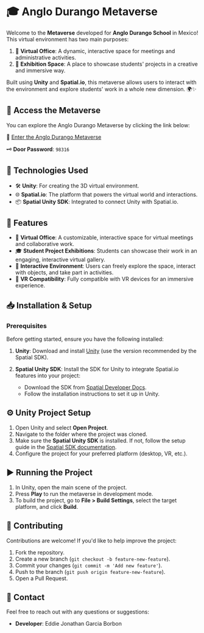 # 🎓 Anglo Durango Metaverse

Welcome to the **Metaverse** developed for **Anglo Durango School** in Mexico! This virtual environment has two main purposes:

1. 🏢 **Virtual Office**: A dynamic, interactive space for meetings and administrative activities.
2. 🎨 **Exhibition Space**: A place to showcase students' projects in a creative and immersive way.

Built using **Unity** and **Spatial.io**, this metaverse allows users to interact with the environment and explore students' work in a whole new dimension. 🌍✨

## 🚪 Access the Metaverse

You can explore the Anglo Durango Metaverse by clicking the link below:

🔗 [Enter the Anglo Durango Metaverse](https://www.spatial.io/s/Anglo-Durango-Metaverse-6480afbca9b5e358c9d50858?share=6124206205938807855)

🗝 **Door Password**: `98316`

## 🚀 Technologies Used

- 🛠️ **Unity**: For creating the 3D virtual environment.
- 🌐 **Spatial.io**: The platform that powers the virtual world and interactions.
- 📦 **Spatial Unity SDK**: Integrated to connect Unity with Spatial.io.

## 🌟 Features

- 🏢 **Virtual Office**: A customizable, interactive space for virtual meetings and collaborative work.
- 🎓 **Student Project Exhibitions**: Students can showcase their work in an engaging, interactive virtual gallery.
- 🚶 **Interactive Environment**: Users can freely explore the space, interact with objects, and take part in activities.
- 🥽 **VR Compatibility**: Fully compatible with VR devices for an immersive experience.

## 📥 Installation & Setup

### Prerequisites

Before getting started, ensure you have the following installed:

1. **Unity**: Download and install [Unity](https://unity.com/) (use the version recommended by the Spatial SDK).
2. **Spatial Unity SDK**: Install the SDK for Unity to integrate Spatial.io features into your project:

   - Download the SDK from [Spatial Developer Docs](https://docs.spatial.io/sdk-unity).
   - Follow the installation instructions to set it up in Unity.

## ⚙️ Unity Project Setup

1. Open Unity and select **Open Project**.
2. Navigate to the folder where the project was cloned.
3. Make sure the **Spatial Unity SDK** is installed. If not, follow the setup guide in the [Spatial SDK documentation](https://docs.spatial.io/sdk-unity).
4. Configure the project for your preferred platform (desktop, VR, etc.).

## ▶️ Running the Project

1. In Unity, open the main scene of the project.
2. Press **Play** to run the metaverse in development mode.
3. To build the project, go to **File > Build Settings**, select the target platform, and click **Build**.

## 🤝 Contributing

Contributions are welcome! If you'd like to help improve the project:

1. Fork the repository.
2. Create a new branch (`git checkout -b feature-new-feature`).
3. Commit your changes (`git commit -m 'Add new feature'`).
4. Push to the branch (`git push origin feature-new-feature`).
5. Open a Pull Request.

## 📧 Contact

Feel free to reach out with any questions or suggestions:

- **Developer**: Eddie Jonathan Garcia Borbon
